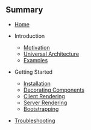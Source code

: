## Summary

- [Home](README.md)

- Introduction
  + [Motivation](/docs/introduction/Motivation.md)
  + [Universal Architecture](/docs/inroduction/UniversalArchitecture.md)
  + [Examples](/docs/introduction/Examples.md)

- Getting Started
  + [Installation](/docs/getting-started/Installation.md)
  + [Decorating Components](/docs/getting-started/DecoratingComponents.md)
  + [Client Rendering](/docs/getting-started/ClientRendering.md)
  + [Server Rendering](/docs/getting-started/ServerRendering.md)
  + [Bootstrapping](/docs/getting-started/Bootstrapping.md)

- [Troubleshooting](docs/Troubleshooting.md)
